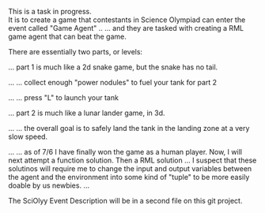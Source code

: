 This is a task in progress.  
It is to create a game that contestants in Science Olympiad can enter the event called "Game Agent" .. 
... and they are tasked with creating a RML game agent that can beat the game. 

There are essentially two parts, or levels:

... part 1 is much like a 2d snake game, but the snake has no tail.

... ... collect enough "power nodules" to fuel your tank for part 2

... ... press "L" to launch your tank

... part 2 is much like a lunar lander game, in 3d. 

... ... the overall goal is to safely land the tank in the landing zone at a very slow speed. 

... ... as of 7/6 I have finally won the game as a human player.  Now, I will next attempt a function solution.  Then a RML solution ... I suspect that these solutinos will require me to change the input and output variables between the agent and the environment into some kind of "tuple" to be more easily doable by us newbies.  ... 

The SciOlyy Event Description will be in a second file on this git project. 
